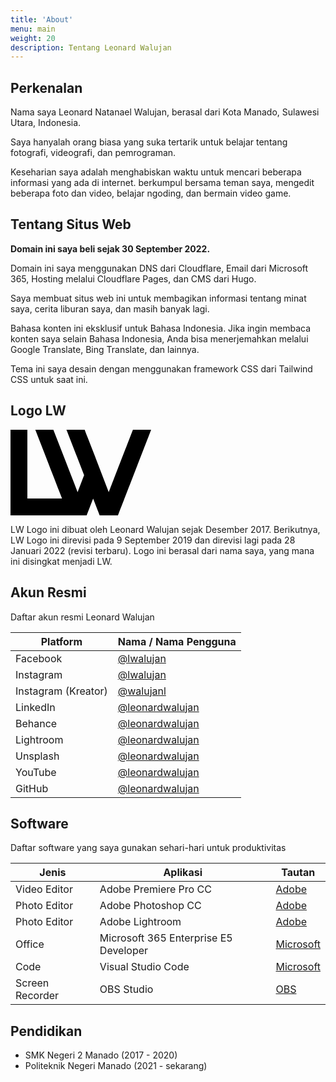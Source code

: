 ```yaml
---
title: 'About'
menu: main
weight: 20
description: Tentang Leonard Walujan
---
```


## Perkenalan

Nama saya Leonard Natanael Walujan, berasal dari Kota Manado, Sulawesi Utara, Indonesia.

Saya hanyalah orang biasa yang suka tertarik untuk belajar tentang fotografi, videografi, dan pemrograman.

Keseharian saya adalah menghabiskan waktu untuk mencari beberapa informasi yang ada di internet. berkumpul bersama teman saya, mengedit beberapa foto dan video, belajar ngoding, dan bermain video game.

## Tentang Situs Web

**Domain ini saya beli sejak 30 September 2022.**

Domain ini saya menggunakan DNS dari Cloudflare, Email dari Microsoft 365, Hosting melalui Cloudflare Pages, dan CMS dari Hugo.

Saya membuat situs web ini untuk membagikan informasi tentang minat saya, cerita liburan saya, dan masih banyak lagi.

Bahasa konten ini eksklusif untuk Bahasa Indonesia. Jika ingin membaca konten saya selain Bahasa Indonesia, Anda bisa menerjemahkan melalui Google Translate, Bing Translate, dan lainnya.

Tema ini saya desain dengan menggunakan framework CSS dari Tailwind CSS untuk saat ini.

## Logo LW

<svg class="mt-4 mb-4 dark:fill-white" title="Leonard Walujan" width="225" viewBox="0 0 300 182.76"><path d="M0 182.74l162.45 0c0.04,-0.51 0.61,-1.69 0.81,-2.26 0.28,-0.8 0.56,-1.43 0.85,-2.22l1.76 -4.5c1.18,-2.96 2.3,-6.02 3.49,-9.01l6.08 -15.64c0.17,-0.41 0.71,-1.97 0.94,-2.24l1.68 4.47c2.36,5.89 4.58,11.97 6.94,17.85 0.62,1.54 1.14,2.95 1.74,4.51 0.38,1 3.42,8.53 3.46,9.04l38.94 0c0.09,-0.39 0.39,-1.09 0.53,-1.44 0.2,-0.48 0.37,-0.98 0.55,-1.43l4.42 -11.37c0.37,-0.92 0.74,-1.87 1.11,-2.84l6.65 -17.15c0.34,-0.96 0.74,-1.91 1.11,-2.84 2.61,-6.56 5.13,-13.45 7.76,-20 0.76,-1.91 1.46,-3.82 2.21,-5.69 0.77,-1.93 1.47,-3.8 2.24,-5.76l15.48 -39.91c0.37,-0.99 0.74,-1.85 1.11,-2.84l12.21 -31.45c0.71,-1.92 1.46,-3.81 2.21,-5.69l5.54 -14.3c0.4,-0.98 0.76,-1.86 1.11,-2.85l6.62 -17.18 -38.83 0c-0.08,0.34 -0.26,0.67 -0.39,1.03l-11.66 30.02c-1.26,3.48 -2.68,7 -4.06,10.43 -4.44,11.03 -8.5,22.22 -12.93,33.25 -1.12,2.79 -2.11,5.54 -3.21,8.31 -3.27,8.22 -6.35,16.64 -9.67,24.88l-1.59 4.11c-0.26,0.74 -0.54,1.36 -0.79,2.06 -0.27,0.74 -0.53,1.36 -0.83,2.13 -0.53,1.41 -1.05,2.75 -1.6,4.11 -0.55,1.37 -1.13,2.83 -1.63,4.18 -0.32,0.88 -3.14,7.74 -3.19,8.43 -0.29,-0.21 -0.36,-0.53 -0.51,-0.92l-27.51 -71.75c-0.3,-0.75 -0.54,-1.47 -0.82,-2.15l-4.02 -10.34c-0.29,-0.74 -0.56,-1.39 -0.8,-2.06l-11.3 -29.06c-1.57,-3.91 -3.43,-8.53 -4.86,-12.48l-1.19 -3.08c-0.14,-0.34 -0.28,-0.78 -0.44,-1.1l-38.83 0c0.16,0.68 0.54,1.41 0.79,2.07 1.01,2.74 2.25,5.51 3.23,8.28l16.18 41.52c0.76,2.04 1.7,4.15 2.44,6.22l14.58 37.42c0.75,1.87 0.47,1.29 -0.6,4.18 -2.05,5.54 -4.31,11.11 -6.41,16.63l-6 15.6c-0.18,0.47 -0.16,0.76 -0.52,1.02 -0.03,-0.38 -0.22,-0.71 -0.36,-1.06 -4.2,-10.7 -8.23,-21.5 -12.47,-32.17 -4.38,-11.03 -8.59,-22.2 -12.91,-33.27l-8.05 -20.69c-1.26,-3.49 -2.66,-6.87 -4.02,-10.35 -2.96,-7.61 -5.84,-15.23 -8.88,-22.82l-2.43 -6.23c-0.48,-1.3 -2.17,-5.23 -2.43,-6.35l-38.5 0c0.1,0.43 0.24,0.72 0.41,1.13 0.17,0.42 0.3,0.82 0.45,1.19l8.01 20.62c0.31,0.78 0.59,1.53 0.89,2.29l8.89 22.92c0.3,0.76 0.58,1.51 0.89,2.29l8.9 22.91c2.39,6.11 4.67,12.26 7.12,18.33 3.66,9.12 7.01,18.39 10.67,27.51 1.23,3.07 2.33,6.15 3.55,9.16l5.35 13.74c0.51,1.36 1.19,3.41 1.8,4.67l-73.93 0 0 -146.76 -35.98 0 0 182.74z"/></svg>

LW Logo ini dibuat oleh Leonard Walujan sejak Desember 2017. Berikutnya, LW Logo ini direvisi pada 9 September 2019 dan direvisi lagi pada 28 Januari 2022 (revisi terbaru). Logo ini berasal dari nama saya, yang mana ini disingkat menjadi LW.

## Akun Resmi

Daftar akun resmi Leonard Walujan

<div class="w-full overflow-x-auto overflow-y-hidden">
          <table class="min-w-full border">
            <thead class="border-b">
              <tr>
      <th class="px-4 py-2 border-r">Platform</th>
      <th class="px-4 py-2 border-r">Nama / Nama Pengguna</th>
    </tr>
  </thead>
  <tbody>
    <tr class="border-b">
      <td class="table-item">Facebook</td>
      <td><a href="https://www.facebook.com/lwalujan" target="_blank" rel="nofollow, noopener">@lwalujan</a></td>
    </tr>
    <tr class="border-b">
      <td class="table-item">Instagram</td>
      <td><a href="https://www.instagram.com/lwalujan" target="_blank" rel="nofollow, noopener">@lwalujan</a></td>
    </tr>
    <tr class="border-b">
      <td class="table-item">Instagram (Kreator)</td>
      <td><a href="https://www.instagram.com/walujanl" target="_blank" rel="nofollow, noopener">@walujanl</a></td>
    </tr>
    <tr class="border-b">
      <td class="table-item">LinkedIn</td>
      <td><a href="https://www.linkedin.com/in/leonardwalujan" target="_blank" rel="nofollow, noopener">@leonardwalujan</a></td>
    </tr>
    <tr class="border-b">
      <td class="table-item">Behance</td>
      <td><a href="https://www.behance.net/leonardwalujan" target="_blank" rel="nofollow, noopener">@leonardwalujan</a></td>
    </tr>
    <tr class="border-b">
      <td class="table-item">Lightroom</td>
      <td><a href="https://lightroom.adobe.com/u/leonardwalujan" target="_blank" rel="nofollow, noopener">@leonardwalujan</a></td>
    </tr>
    <tr class="border-b">
      <td class="table-item">Unsplash</td>
      <td><a href="https://unsplash.com/@leonardwalujan" target="_blank" rel="nofollow, noopener">@leonardwalujan</a></td>
    </tr>
    <tr class="border-b">
      <td class="table-item">YouTube</td>
      <td><a href="https://www.youtube.com/@leonardwalujan?sub_confirmation=1" target="_blank" rel="nofollow, noopener">@leonardwalujan</a></td>
    </tr>
    <tr class="border-b">
      <td class="table-item">GitHub</td>
      <td><a href="https://github.com/leonardwalujan" target="_blank" rel="nofollow, noopener">@leonardwalujan</a></td>
    </tr>
  </tbody>
          </table>
        </div>

## Software

Daftar software yang saya gunakan sehari-hari untuk produktivitas

<div class="w-full overflow-x-auto overflow-y-hidden">
          <table class="min-w-full border table-fixed">
            <thead class="border-b">
              <tr>
      <th class="px-4 py-2 border-r">Jenis</th>
      <th class="px-4 py-2 border-r">Aplikasi</th>
      <th class="px-4 py-2 border-r">Tautan</th>
    </tr>
  </thead>
  <tbody>
    <tr class="border-b">
      <td class="table-item">Video Editor</td>
      <td class="table-item-second">Adobe Premiere Pro CC</td>
      <td><a href="https://www.adobe.com/products/premiere.html" target="_blank" rel="nofollow, noopener">Adobe</a></td>
    </tr>
    <tr class="border-b">
      <td class="table-item">Photo Editor</td>
      <td class="table-item-second">Adobe Photoshop CC</td>
      <td><a href="https://www.adobe.com/products/photoshop.html" target="_blank" rel="nofollow, noopener">Adobe</a></td>
    </tr>
    <tr class="border-b">
      <td class="table-item">Photo Editor</td>
      <td class="table-item-second">Adobe Lightroom</td>
      <td><a href="https://www.adobe.com/products/photoshop-lightroom.html" target="_blank" rel="nofollow, noopener">Adobe</a></td>
    </tr>
    <tr class="border-b">
      <td class="table-item">Office</td>
      <td class="table-item-second">Microsoft 365 Enterprise E5 Developer</td>
      <td><a href="https://developer.microsoft.com/en-us/microsoft-365/dev-program" target="_blank" rel="nofollow, noopener">Microsoft</a></td>
    </tr>
    <tr class="border-b">
      <td class="table-item">Code</td>
      <td class="table-item-second">Visual Studio Code</td>
      <td><a href="https://code.visualstudio.com" target="_blank" rel="nofollow, noopener">Microsoft</a></td>
    </tr>
    <tr class="border-b">
      <td class="table-item">Screen Recorder</td>
      <td class="table-item-second">OBS Studio</td>
      <td><a href="https://obsproject.com" target="_blank" rel="nofollow, noopener">OBS</a></td>
    </tr>
  </tbody>
</table>
</div>

## Pendidikan

- SMK Negeri 2 Manado (2017 - 2020)
- Politeknik Negeri Manado (2021 - sekarang)
